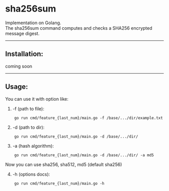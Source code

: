 # sha256sum

Implementation on Golang.<br> 
The sha256sum command computes and checks a SHA256 encrypted message digest.

---
## Installation:

coming soon

---
## Usage:

You can use it with option like:
1. -f (path to file):
```
    go run cmd/feature_{last_num}/main.go -f /base/.../dir/example.txt
```
2. -d (path to dir):
```
    go run cmd/feature_{last_num}/main.go -d /base/.../dir/
```
3. -a (hash algorithm):
```
    go run cmd/feature_{last_num}/main.go -d /base/.../dir/ -a md5
```
Now you can use sha256, sha512, md5 (default sha256)

4. -h (options docs):
```
    go run cmd/feature_{last_num}/main.go -h
```
